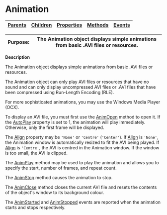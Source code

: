 




<h1 class="heading"><span class="name">Animation</span></h1>

| [Parents](../ParentLists/Animation.htm) | [Children](../ChildLists/Animation.htm) | [Properties](../PropLists/Animation.htm) | [Methods](../MethodLists/Animation.htm) | [Events](../EventLists/Animation.htm) |
| --- | --- | --- | --- | ---  |


| Purpose: | The Animation object displays simple animations from basic .AVI files or resources. |
| --- | ---  |


**Description**


The Animation object displays simple animations from basic .AVI files or resources.



The Animation object can only play AVI files or resources that have no sound and can only display uncompressed AVI files or .AVI files that have been compressed using Run-Length Encoding (RLE).


For more sophisticated animations, you may use the Windows Media Player (OCX).


To display an AVI file, you must first use the [AnimOpen](../a-z/animopen.md) method to open it. If the [AutoPlay](../a-z/autoplay.md) property is set to 1, the animation will play immediately. Otherwise, only the first frame will be displayed.


The [Align](../a-z/align.md) property may be `'None'` or `'Centre'` (`'Center'`). If [Align](../a-z/align.md) is `'None'`, the Animation window is automatically resized to fit the AVI being played. If [Align](../a-z/align.md) is `'Centre'`, the AVI is centred in the Animation window. If the window is too small, the AVI is clipped.


The [AnimPlay](../a-z/animplay.md) method may be used to play the animation and allows you to specify the start, number of frames, and repeat count.


The [AnimStop](../a-z/animstop.md) method causes the animation to stop.


The [AnimClose](../a-z/animclose.md) method closes the current AVI file and resets the contents of the object's window to its background colour.


The [AnimStarted](../a-z/animstarted.md) and [AnimStopped](../a-z/animstopped.md) events are reported when the animation starts and stops respectively.


